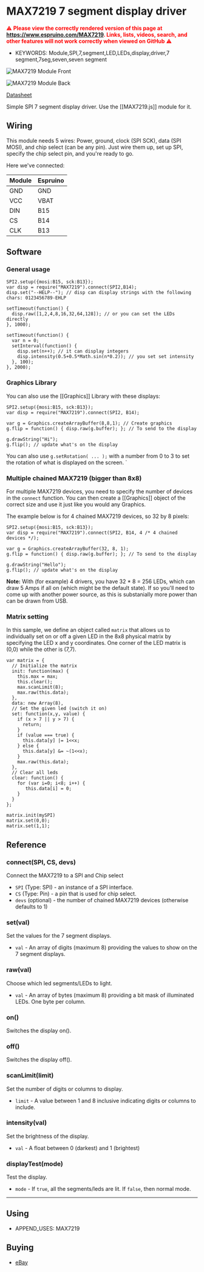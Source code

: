 <!--- Copyright (c) 2013 Gordon Williams, Pur3 Ltd. See the file LICENSE for copying permission. -->
MAX7219 7 segment display driver
=======================

<span style="color:red">:warning: **Please view the correctly rendered version of this page at https://www.espruino.com/MAX7219. Links, lists, videos, search, and other features will not work correctly when viewed on GitHub** :warning:</span>

* KEYWORDS: Module,SPI,7,segment,LED,LEDs,display,driver,7 segment,7seg,seven,seven segment

![MAX7219 Module Front](MAX7219/front.jpg)

![MAX7219 Module Back](MAX7219/back.jpg)

[Datasheet](/datasheets/MAX7219.pdf)

Simple SPI 7 segment display driver. Use the [[MAX7219.js]] module for it.

Wiring
-----

This module needs 5 wires: Power, ground, clock (SPI SCK), data (SPI MOSI), and chip select (can be any pin). Just wire them up, set up SPI, specify the chip select pin, and you're ready to go.

Here we've connected:

|  Module   |   Espruino  |
|-----------|-------------|
| GND       | GND         |
| VCC       | VBAT        |
| DIN       | B15         |
| CS        | B14         |
| CLK       | B13         |

Software
-------

### General usage

```
SPI2.setup({mosi:B15, sck:B13});
var disp = require("MAX7219").connect(SPI2,B14);
disp.set("--HELP--"); // disp can display strings with the following chars: 0123456789-EHLP

setTimeout(function() {
  disp.raw([1,2,4,8,16,32,64,128]); // or you can set the LEDs directly
}, 1000);

setTimeout(function() {
  var n = 0;
  setInterval(function() {
    disp.set(n++); // it can display integers
    disp.intensity(0.5+0.5*Math.sin(n*0.2)); // you set set intensity
  }, 100);
}, 2000);
```

### Graphics Library

You can also use the [[Graphics]] Library with these displays:

```
SPI2.setup({mosi:B15, sck:B13});
var disp = require("MAX7219").connect(SPI2, B14);

var g = Graphics.createArrayBuffer(8,8,1); // Create graphics
g.flip = function() { disp.raw(g.buffer); }; // To send to the display

g.drawString("Hi");
g.flip(); // update what's on the display
```

You can also use `g.setRotation( ... );` with a number from 0 to 3 to set the rotation of what is displayed on the screen.
`

### Multiple chained MAX7219 (bigger than 8x8)

For multiple MAX7219 devices, you need to specify the number of devices in the `connect` function. You can then create a [[Graphics]] object of the correct size and use it just like you would any Graphics.

The example below is for 4 chained MAX7219 devices, so 32 by 8 pixels:

```
SPI2.setup({mosi:B15, sck:B13});
var disp = require("MAX7219").connect(SPI2, B14, 4 /* 4 chained devices */);

var g = Graphics.createArrayBuffer(32, 8, 1);
g.flip = function() { disp.raw(g.buffer); }; // To send to the display

g.drawString("Hello");
g.flip(); // update what's on the display
```

**Note:** With (for example) 4 drivers, you have 32 * 8 = 256 LEDs, which can draw 5 Amps if all on (which might be the default state). If so you'll need to come up with another power source, as this is substanially more power than can be drawn from USB.

### Matrix setting

In this sample, we define an object called `matrix` that allows us to individually set on or off
a given LED in the 8x8 physical matrix by specifying the LED x and y coordinates. One corner of
the LED matrix is (0,0) while the other is (7,7).

```
var matrix = {
  // Initialize the matrix
  init: function(max) {
    this.max = max;
    this.clear();
    max.scanLimit(8);
    max.raw(this.data);
  },
  data: new Array(8),
  // Set the given led (switch it on)
  set: function(x,y, value) {
    if (x > 7 || y > 7) {
      return;
    }
    if (value === true) {
      this.data[y] |= 1<<x;
    } else {
      this.data[y] &= ~(1<<x);
    }
    max.raw(this.data);
  },
  // Clear all leds
  clear: function() {
    for (var i=0; i<8; i++) {
       this.data[i] = 0;
    }
  }
};

matrix.init(mySPI)
matrix.set(0,0);
matrix.set(1,1);
```


Reference
--------

### connect(SPI, CS, devs)

Connect the MAX7219 to a SPI and Chip select

* `SPI` (Type: SPI) - an instance of a SPI interface.
* `CS` (Type: Pin) - a pin that is used for chip select. 
* `devs` (optional) - the number of chained MAX7219 devices (otherwise defaults to 1)

### set(val)

Set the values for the 7 segment displays.

* `val` - An array of digits (maximum 8) providing the values to show on the 7 segment displays.


### raw(val)

Choose which led segments/LEDs to light.

* `val` - An array of bytes (maximum 8) providing a bit mask of illuminated LEDs.  One byte per column.


### on()

Switches the display on().


### off()

Switches the display off().

### scanLimit(limit)

Set the number of digits or columns to display.  

* `limit` - A value between 1 and 8 inclusive indicating digits or columns to include.

### intensity(val)

Set the brightness of the display.

* `val` - A float between 0 (darkest) and 1 (brightest)

### displayTest(mode)

Test the display.

* `mode` - If `true`, all the segments/leds are lit.   If `false`, then normal mode.

----




Using 
-----

* APPEND_USES: MAX7219

Buying
-----

* [eBay](http://www.ebay.com/sch/i.html?_nkw=MAX7219)

